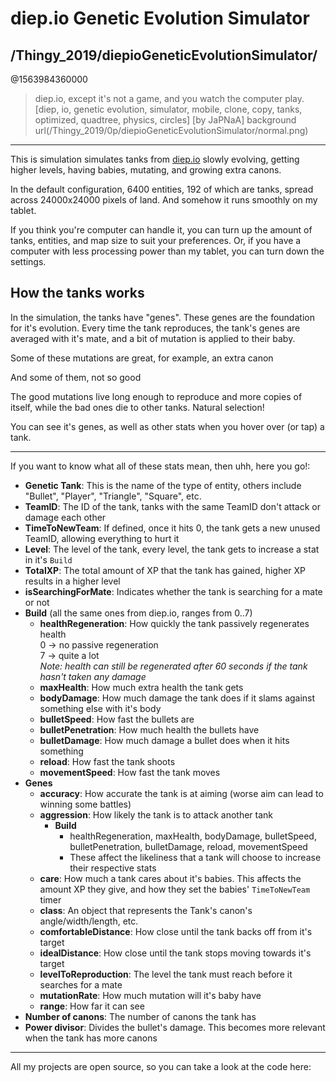 # diep.io Genetic Evolution Simulator
/Thingy_2019/diepioGeneticEvolutionSimulator/
---
@1563984360000
> diep.io, except it's not a game, and you watch the computer play.
[diep, io, genetic evolution, simulator, mobile, clone, copy, tanks, optimized, quadtree, physics, circles] [by JaPNaA]
background url(/Thingy_2019/0p/diepioGeneticEvolutionSimulator/normal.png)
---

This is simulation simulates tanks from [diep.io](https://diep.io) slowly evolving, getting higher levels, having babies, mutating, and growing extra canons.

In the default configuration, 6400 entities, 192 of which are tanks, spread across 24000x24000 pixels of land. And somehow it runs smoothly on my tablet.

<!view-project>

If you think you're computer can handle it, you can turn up the amount of tanks, entities, and map size to suit your preferences. Or, if you have a computer with less processing power than my tablet, you can turn down the settings.

## How the tanks works

In the simulation, the tanks have "genes". These genes are the foundation for it's evolution. Every time the tank reproduces, the tank's genes are averaged with it's mate, and a bit of mutation is applied to their baby.

Some of these mutations are great, for example, an extra canon

<!img src="/Thingy_2019/0p/diepioGeneticEvolutionSimulator/2CanonTank.png" --"A tank with 2 canons">

And some of them, not so good

<!img src="/Thingy_2019/0p/diepioGeneticEvolutionSimulator/0CanonTank.png" --"A poor tank with no canons">

The good mutations live long enough to reproduce and more copies of itself, while the bad ones die to other tanks. Natural selection!

You can see it's genes, as well as other stats when you hover over (or tap) a tank.

<!img src="/Thingy_2019/0p/diepioGeneticEvolutionSimulator/menu.png" --"A menu with quite a lot of numbers">

---

If you want to know what all of these stats mean, then uhh, here you go!:

  - **Genetic Tank**: This is the name of the type of entity, others include "Bullet", "Player", "Triangle", "Square", etc.
  - **TeamID**: The ID of the tank, tanks with the same TeamID don't attack or damage each other
  - **TimeToNewTeam**: If defined, once it hits 0, the tank gets a new unused TeamID, allowing everything to hurt it
  - **Level**: The level of the tank, every level, the tank gets to increase a stat in it's `Build`
  - **TotalXP**: The total amount of XP that the tank has gained, higher XP results in a higher level
  - **isSearchingForMate**: Indicates whether the tank is searching for a mate or not
  - **Build** (all the same ones from diep.io, ranges from 0..7)
    - **healthRegeneration**: How quickly the tank passively regenerates health 
        <br> 0 -> no passive regeneration
        <br> 7 -> quite a lot
        <br> _Note: health can still be regenerated after 60 seconds if the tank hasn't taken any damage_
    - **maxHealth**: How much extra health the tank gets
    - **bodyDamage**: How much damage the tank does if it slams against something else with it's body
    - **bulletSpeed**: How fast the bullets are
    - **bulletPenetration**: How much health the bullets have
    - **bulletDamage**: How much damage a bullet does when it hits something
    - **reload**: How fast the tank shoots
    - **movementSpeed**: How fast the tank moves
  - **Genes**
    - **accuracy**: How accurate the tank is at aiming (worse aim can lead to winning some battles)
    - **aggression**: How likely the tank is to attack another tank
      - **Build**
        - healthRegeneration, maxHealth, bodyDamage, bulletSpeed, bulletPenetration, bulletDamage, reload, movementSpeed
        - These affect the likeliness that a tank will choose to increase their respective stats
    - **care**: How much a tank cares about it's babies. This affects the amount XP they give, and how they set the babies' `TimeToNewTeam` timer
    - **class**: An object that represents the Tank's canon's angle/width/length, etc.
    - **comfortableDistance**: How close until the tank backs off from it's target
    - **idealDistance**: How close until the tank stops moving towards it's target
    - **levelToReproduction**: The level the tank must reach before it searches for a mate
    - **mutationRate**: How much mutation will it's baby have
    - **range**: How far it can see
  - **Number of canons**: The number of canons the tank has
  - **Power divisor**: Divides the bullet's damage. This becomes more relevant when the tank has more canons

---

All my projects are open source, so you can take a look at the code here:

<!view-source>